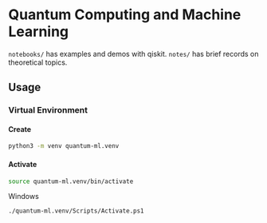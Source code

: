 # Quantum Computing and Machine Learning

`notebooks/` has examples and demos with qiskit.
`notes/` has brief records on theoretical topics.

## Usage

### Virtual Environment

#### Create

```bash
python3 -m venv quantum-ml.venv
```

#### Activate

```bash
source quantum-ml.venv/bin/activate
```

Windows

```bash
./quantum-ml.venv/Scripts/Activate.ps1
```
